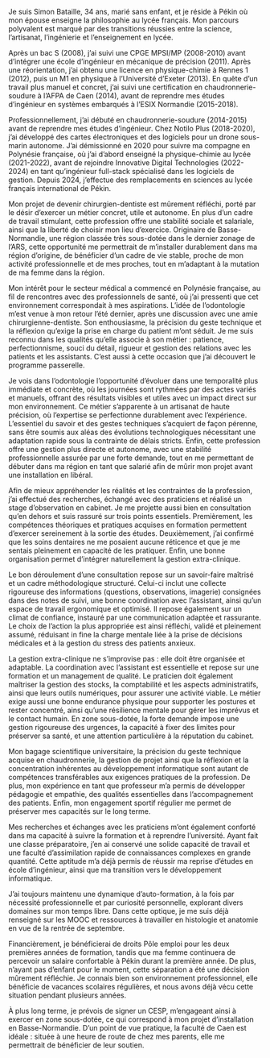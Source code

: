 Je suis Simon Bataille, 34 ans, marié sans enfant, et je réside à Pékin où mon épouse enseigne la philosophie au lycée français. Mon parcours polyvalent est marqué par des transitions réussies entre la science, l’artisanat, l’ingénierie et l’enseignement en lycée.

Après un bac S (2008), j’ai suivi une CPGE MPSI/MP (2008-2010) avant d’intégrer une école d’ingénieur en mécanique de précision (2011). Après une réorientation, j’ai obtenu une licence en physique-chimie à Rennes 1 (2012), puis un M1 en physique à l’Université d’Exeter (2013). En quête d’un travail plus manuel et concret, j’ai suivi une certification en chaudronnerie-soudure à l’AFPA de Caen (2014), avant de reprendre mes études d’ingénieur en systèmes embarqués à l’ESIX Normandie (2015-2018).

Professionnellement, j’ai débuté en chaudronnerie-soudure (2014-2015) avant de reprendre mes études d’ingénieur. Chez Notilo Plus (2018-2020), j’ai développé des cartes électroniques et des logiciels pour un drone sous-marin autonome. J’ai démissionné en 2020 pour suivre ma compagne en Polynésie française, où j’ai d’abord enseigné la physique-chimie au lycée (2021-2022), avant de rejoindre Innovative Digital Technologies (2022-2024) en tant qu’ingénieur full-stack spécialisé dans les logiciels de gestion. Depuis 2024, j’effectue des remplacements en sciences au lycée français international de Pékin.

Mon projet de devenir chirurgien-dentiste est mûrement réfléchi, porté par le désir d’exercer un métier concret, utile et autonome. En plus d’un cadre de travail stimulant, cette profession offre une stabilité sociale et salariale, ainsi que la liberté de choisir mon lieu d’exercice. Originaire de Basse-Normandie, une région classée très sous-dotée dans le dernier zonage de l’ARS, cette opportunité me permettrait de m’installer durablement dans ma région d’origine, de bénéficier d’un cadre de vie stable, proche de mon activité professionnelle et de mes proches, tout en m’adaptant à la mutation de ma femme dans la région.

Mon intérêt pour le secteur médical a commencé en Polynésie française, au fil de rencontres avec des professionnels de santé, où j’ai pressenti que cet environnement correspondait à mes aspirations. L’idée de l’odontologie m’est venue à mon retour l’été dernier, après une discussion avec une amie chirurgienne-dentiste. Son enthousiasme, la précision du geste technique et la réflexion qu’exige la prise en charge du patient m’ont séduit. Je me suis reconnu dans les qualités qu’elle associe à son métier : patience, perfectionnisme, souci du détail, rigueur et gestion des relations avec les patients et les assistants. C’est aussi à cette occasion que j’ai découvert le programme passerelle.

Je vois dans l’odontologie l’opportunité d’évoluer dans une temporalité plus immédiate et concrète, où les journées sont rythmées par des actes variés et manuels, offrant des résultats visibles et utiles avec un impact direct sur mon environnement. Ce métier s’apparente à un artisanat de haute précision, où l’expertise se perfectionne durablement avec l’expérience. L’essentiel du savoir et des gestes techniques s’acquiert de façon pérenne, sans être soumis aux aléas des évolutions technologiques nécessitant une adaptation rapide sous la contrainte de délais stricts. Enfin, cette profession offre une gestion plus directe et autonome, avec une stabilité professionnelle assurée par une forte demande, tout en me permettant de débuter dans ma région en tant que salarié afin de mûrir mon projet avant une installation en libéral.

Afin de mieux appréhender les réalités et les contraintes de la profession, j’ai effectué des recherches, échangé avec des praticiens et réalisé un stage d’observation en cabinet. Je me projette aussi bien en consultation qu’en dehors et suis rassuré sur trois points essentiels. Premièrement, les compétences théoriques et pratiques acquises en formation permettent d’exercer sereinement à la sortie des études. Deuxièmement, j’ai confirmé que les soins dentaires ne me posaient aucune réticence et que je me sentais pleinement en capacité de les pratiquer. Enfin, une bonne organisation permet d’intégrer naturellement la gestion extra-clinique.

Le bon déroulement d’une consultation repose sur un savoir-faire maîtrisé et un cadre méthodologique structuré. Celui-ci inclut une collecte rigoureuse des informations (questions, observations, imagerie) consignées dans des notes de suivi, une bonne coordination avec l’assistant, ainsi qu’un espace de travail ergonomique et optimisé. Il repose également sur un climat de confiance, instauré par une communication adaptée et rassurante. Le choix de l’action la plus appropriée est ainsi réfléchi, validé et pleinement assumé, réduisant in fine la charge mentale liée à la prise de décisions médicales et à la gestion du stress des patients anxieux.

La gestion extra-clinique ne s’improvise pas : elle doit être organisée et adaptable. La coordination avec l’assistant est essentielle et repose sur une formation et un management de qualité. Le praticien doit également maîtriser la gestion des stocks, la comptabilité et les aspects administratifs, ainsi que leurs outils numériques, pour assurer une activité viable. Le métier exige aussi une bonne endurance physique pour supporter les postures et rester concentré, ainsi qu’une résilience mentale pour gérer les imprévus et le contact humain. En zone sous-dotée, la forte demande impose une gestion rigoureuse des urgences, la capacité à fixer des limites pour préserver sa santé, et une attention particulière à la réputation du cabinet.

Mon bagage scientifique universitaire, la précision du geste technique acquise en chaudronnerie, la gestion de projet ainsi que la réflexion et la concentration inhérentes au développement informatique sont autant de compétences transférables aux exigences pratiques de la profession. De plus, mon expérience en tant que professeur m’a permis de développer pédagogie et empathie, des qualités essentielles dans l’accompagnement des patients. Enfin, mon engagement sportif régulier me permet de préserver mes capacités sur le long terme.

Mes recherches et échanges avec les praticiens m’ont également conforté dans ma capacité à suivre la formation et à reprendre l’université. Ayant fait une classe préparatoire, j’en ai conservé une solide capacité de travail et une faculté d’assimilation rapide de connaissances complexes en grande quantité. Cette aptitude m’a déjà permis de réussir ma reprise d’études en école d’ingénieur, ainsi que ma transition vers le développement informatique.

J’ai toujours maintenu une dynamique d’auto-formation, à la fois par nécessité professionnelle et par curiosité personnelle, explorant divers domaines sur mon temps libre. Dans cette optique, je me suis déjà renseigné sur les MOOC et ressources à travailler en histologie et anatomie en vue de la rentrée de septembre.

Financièrement, je bénéficierai de droits Pôle emploi pour les deux premières années de formation, tandis que ma femme continuera de percevoir un salaire confortable à Pékin durant la première année. De plus, n’ayant pas d’enfant pour le moment, cette séparation a été une décision mûrement réfléchie. Je connais bien son environnement professionnel, elle bénéficie de vacances scolaires régulières, et nous avons déjà vécu cette situation pendant plusieurs années.

À plus long terme, je prévois de signer un CESP, m’engageant ainsi à exercer en zone sous-dotée, ce qui correspond à mon projet d’installation en Basse-Normandie. D’un point de vue pratique, la faculté de Caen est idéale : située à une heure de route de chez mes parents, elle me permettrait de bénéficier de leur soutien.
